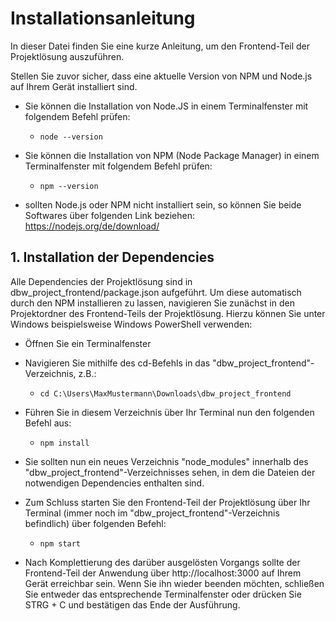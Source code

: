 # Installationsanleitung

In dieser Datei finden Sie eine kurze Anleitung, um den Frontend-Teil der Projektlösung auszuführen.

Stellen Sie zuvor sicher, dass eine aktuelle Version von NPM und Node.js auf Ihrem Gerät installiert sind.

- Sie können die Installation von Node.JS in einem Terminalfenster mit folgendem Befehl prüfen:

  - ```
    node --version
    ```

- Sie können die Installation von NPM (Node Package Manager) in einem Terminalfenster mit folgendem Befehl prüfen:

  - ```
    npm --version
    ```

- sollten Node.js oder NPM nicht installiert sein, so können Sie beide Softwares über folgenden Link beziehen: https://nodejs.org/de/download/

## 1. Installation der Dependencies

Alle Dependencies der Projektlösung sind in dbw_project_frontend/package.json aufgeführt. Um diese automatisch durch den NPM installieren zu lassen, navigieren Sie zunächst in den Projektordner des Frontend-Teils der Projektlösung. Hierzu können Sie unter Windows beispielsweise Windows PowerShell verwenden:

- Öffnen Sie ein Terminalfenster

- Navigieren Sie mithilfe des cd-Befehls in das "dbw_project_frontend"-Verzeichnis, z.B.:

  - ```
    cd C:\Users\MaxMustermann\Downloads\dbw_project_frontend
    ```

- Führen Sie in diesem Verzeichnis über Ihr Terminal nun den folgenden Befehl aus:

  - ```
    npm install
    ```

- Sie sollten nun ein neues Verzeichnis "node_modules" innerhalb des "dbw_project_frontend"-Verzeichnisses sehen, in dem die Dateien der notwendigen Dependencies enthalten sind.

- Zum Schluss starten Sie den Frontend-Teil der Projektlösung über Ihr Terminal (immer noch im "dbw_project_frontend"-Verzeichnis befindlich) über folgenden Befehl:

  - ```
    npm start
    ```

- Nach Komplettierung des darüber ausgelösten Vorgangs sollte der Frontend-Teil der Anwendung über http://localhost:3000 auf Ihrem Gerät erreichbar sein. Wenn Sie ihn wieder beenden möchten, schließen Sie entweder das entsprechende Terminalfenster oder drücken Sie STRG + C und bestätigen das Ende der Ausführung.

